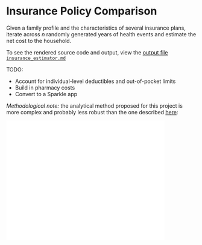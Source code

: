 # Insurance Policy Comparison

Given a family profile and the characteristics of several insurance plans, iterate across _n_ randomly generated years of health events and estimate the net cost to the household.

To see the rendered source code and output, view the [output file `insurance_estimator.md`](https://github.com/mwfrost/insurance_estimator/blob/master/insurance_estimator.md)

TODO: 

- Account for individual-level deductibles and out-of-pocket limits
- Build in pharmacy costs
- Convert to a Sparkle app

*Methodological note:* the analytical method proposed for this project is more complex and probably less robust than the one described [here](http://www.youtube.com/watch?v=ujPqaE6cVjQ):

<iframe width="420" height="315" src="//www.youtube.com/embed/ujPqaE6cVjQ" frameborder="0" allowfullscreen></iframe>

